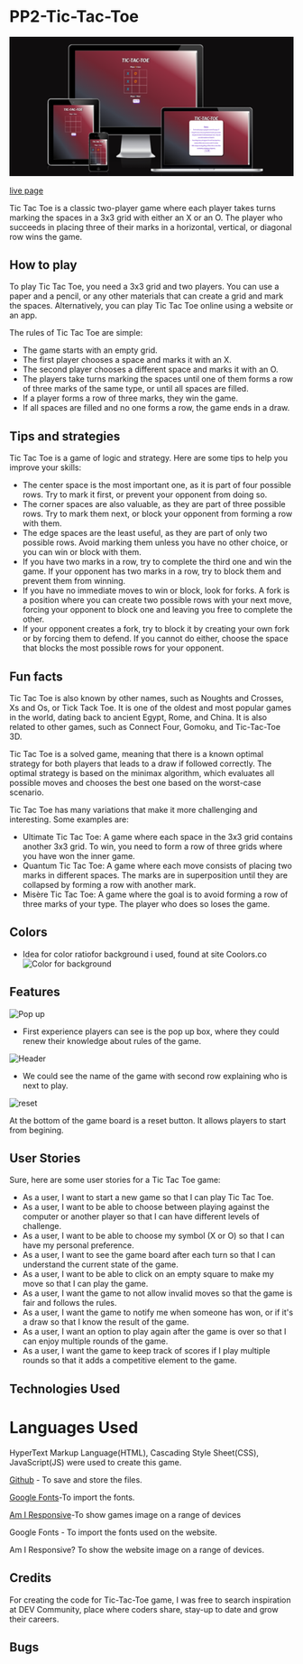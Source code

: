  # PP2-Tic-Tac-Toe

![am I responsive image](./assets/readme_files/ami_responsive.png)

[live page](https://rayknezdev.github.io/PP2-Tic-Tac-Toe/) 


Tic Tac Toe is a classic two-player game where each player takes turns marking the spaces in a 3x3 grid with either an X or an O. The player who succeeds in placing three of their marks in a horizontal, vertical, or diagonal row wins the game.

## How to play

To play Tic Tac Toe, you need a 3x3 grid and two players. You can use a paper and a pencil, or any other materials that can create a grid and mark the spaces. Alternatively, you can play Tic Tac Toe online using a website or an app.

The rules of Tic Tac Toe are simple:

- The game starts with an empty grid.
- The first player chooses a space and marks it with an X.
- The second player chooses a different space and marks it with an O.
- The players take turns marking the spaces until one of them forms a row of three marks of the same type, or until all spaces are filled.
- If a player forms a row of three marks, they win the game.
- If all spaces are filled and no one forms a row, the game ends in a draw.

## Tips and strategies

Tic Tac Toe is a game of logic and strategy. Here are some tips to help you improve your skills:

- The center space is the most important one, as it is part of four possible rows. Try to mark it first, or prevent your opponent from doing so.
- The corner spaces are also valuable, as they are part of three possible rows. Try to mark them next, or block your opponent from forming a row with them.
- The edge spaces are the least useful, as they are part of only two possible rows. Avoid marking them unless you have no other choice, or you can win or block with them.
- If you have two marks in a row, try to complete the third one and win the game. If your opponent has two marks in a row, try to block them and prevent them from winning.
- If you have no immediate moves to win or block, look for forks. A fork is a position where you can create two possible rows with your next move, forcing your opponent to block one and leaving you free to complete the other.
- If your opponent creates a fork, try to block it by creating your own fork or by forcing them to defend. If you cannot do either, choose the space that blocks the most possible rows for your opponent.

## Fun facts

Tic Tac Toe is also known by other names, such as Noughts and Crosses, Xs and Os, or Tick Tack Toe. It is one of the oldest and most popular games in the world, dating back to ancient Egypt, Rome, and China. It is also related to other games, such as Connect Four, Gomoku, and Tic-Tac-Toe 3D.

Tic Tac Toe is a solved game, meaning that there is a known optimal strategy for both players that leads to a draw if followed correctly. The optimal strategy is based on the minimax algorithm, which evaluates all possible moves and chooses the best one based on the worst-case scenario.

Tic Tac Toe has many variations that make it more challenging and interesting. Some examples are:

- Ultimate Tic Tac Toe: A game where each space in the 3x3 grid contains another 3x3 grid. To win, you need to form a row of three grids where you have won the inner game.
- Quantum Tic Tac Toe: A game where each move consists of placing two marks in different spaces. The marks are in superposition until they are collapsed by forming a row with another mark.
- Misère Tic Tac Toe: A game where the goal is to avoid forming a row of three marks of your type. The player who does so loses the game.
  
## Colors
- Idea for color ratiofor background i used,  found at site Coolors.co ![Color for background](https://github.com/rayknezdev/PP2-Tic-Tac-Toe/assets/135096185/ba781757-8365-4d4f-977a-d8bf266c8cf0)


## Features


 ![Pop up](https://github.com/rayknezdev/PP2-Tic-Tac-Toe/assets/135096185/768ee23d-a3e3-4c0d-a262-198913609afb)
 
- First experience players can see is the pop up box, where they could renew their knowledge about rules of the game.
  
 ![Header](https://github.com/rayknezdev/PP2-Tic-Tac-Toe/assets/135096185/254dafe7-3d0e-4199-b9a2-2a8a7f9d5a2c)

- We could see the name of the game with second row explaining who is next to play.

![reset](https://github.com/rayknezdev/PP2-Tic-Tac-Toe/assets/135096185/3b434869-3f53-4a54-a160-3973f31909e7)

At the bottom of the game board is a reset button. It allows players to start from begining. 

## User Stories
Sure, here are some user stories for a Tic Tac Toe game:

- As a user, I want to start a new game so that I can play Tic Tac Toe.
- As a user, I want to be able to choose between playing against the computer or another player so that I can have different levels of challenge.
- As a user, I want to be able to choose my symbol (X or O) so that I can have my personal preference.
- As a user, I want to see the game board after each turn so that I can understand the current state of the game.
- As a user, I want to be able to click on an empty square to make my move so that I can play the game.
-  As a user, I want the game to not allow invalid moves so that the game is fair and follows the rules.
- As a user, I want the game to notify me when someone has won, or if it's a draw so that I know the result of the game.
- As a user, I want an option to play again after the game is over so that I can enjoy multiple rounds of the game.
- As a user, I want the game to keep track of scores if I play multiple rounds so that it adds a competitive element to the game.

 ##  Technologies Used
  #  Languages Used
  
  HyperText Markup Language(HTML), Cascading Style Sheet(CSS), JavaScript(JS) were used to create this game.
  
  [Github](https://www.github.com/) - To save and store the files.
  
  [Google Fonts](https://fonts.google.com/)-To import the fonts.
  
  [Am I Responsive](http://ami./responsivedesign.is/)-To show games image on a range of devices


Google Fonts - To import the fonts used on the website.

Am I Responsive? To show the website image on a range of devices.

 



## Credits
For creating the code for Tic-Tac-Toe  game, I was free to search inspiration at DEV Community, place where coders share, stay-up to date and grow their careers. 

## Bugs














